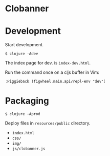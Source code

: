 # Clobanner

# Development

Start development.

    $ clojure -Adev

The index page for dev. is `index-dev.html`.

Run the command once on a cljs buffer in Vim:

    :Piggieback (figwheel.main.api/repl-env "dev")

# Packaging

    $ clojure -Aprod

Deploy files in `resources/public` directory.

- `index.html`
- `css/`
- `img/`
- `js/clobanner.js`
